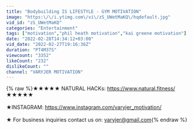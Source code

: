 ```yaml
---
title: "Bodybuilding IS LIFESTYLE - GYM MOTIVATION"
image: "https:\/\/i.ytimg.com\/vi\/zS_UWetMaKQ\/hqdefault.jpg"
vid_id: "zS_UWetMaKQ"
categories: "Entertainment"
tags: ["motivation","phil heath motivation","kai greene motivation"]
date: "2022-02-28T14:34:12+03:00"
vid_date: "2022-02-27T19:16:36Z"
duration: "PT4M37S"
viewcount: "3352"
likeCount: "232"
dislikeCount: ""
channel: "VARYJER MOTIVATION"
---
```

{% raw %}★★★★★  NATURAL HACKs: <a rel="nofollow" target="blank" href="https://www.natural.fitness/">https://www.natural.fitness/</a>  ★★★★★<br /><br />★INSTAGRAM: <a rel="nofollow" target="blank" href="https://www.instagram.com/varyjer_motivation/">https://www.instagram.com/varyjer_motivation/</a><br /><br />★ For business inquiries contact us on: varyjer@gmail.com{% endraw %}
